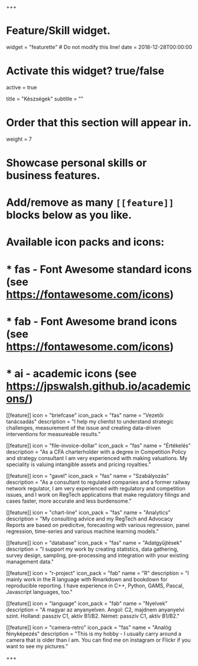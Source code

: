 +++
# Feature/Skill widget.
widget = "featurette"  # Do not modify this line!
date = 2018-12-28T00:00:00

# Activate this widget? true/false
active = true

title = "Készségek"
subtitle = ""

# Order that this section will appear in.
weight = 7

# Showcase personal skills or business features.
# 
# Add/remove as many `[[feature]]` blocks below as you like.
# 
# Available icon packs and icons:
# * fas - Font Awesome standard icons (see https://fontawesome.com/icons)
# * fab - Font Awesome brand icons (see https://fontawesome.com/icons)
# * ai - academic icons (see https://jpswalsh.github.io/academicons/)

[[feature]]
  icon = "briefcase"
  icon_pack = "fas"
  name = "Vezetői tanácsadás"
  description = "I help my clientst to understand strategic challenges, measurement of the issue and creating data-driven interventions for measureable results."  
  
[[feature]]
  icon = "file-invoice-dollar"
  icon_pack = "fas"
  name = "Értékelés"
  description = "As a CFA charterholder with a degree in Competition Policy and strategy consultant I am very experienced with making valuations. My speciality is valuing intangible assets and pricing royalties."

[[feature]]
  icon = "gavel"
  icon_pack = "fas"
  name = "Szabályozás"
  description = "As a consultant to regulated companies and a former railway network regulator, I am very experienced with regulatory and competition issues, and I work on RegTech applications that make regulatory filings and cases faster, more accurate and less burdensome."

  
[[feature]]
  icon = "chart-line"
  icon_pack = "fas"
  name = "Analytics"
  description = "My consulting advice and my RegTech and Advocacy Reports are based on predicitve, forecasting with various regression, panel regression, time-series and various machine learning models."
  

[[feature]]
  icon = "database"
  icon_pack = "fas"
  name = "Adatgyűjtések"
  description = "I support my work by creating statistics, data gathering, survey design, sampling, pre-processing and integration with your existing management data."
  
[[feature]]
  icon = "r-project"
  icon_pack = "fab"
  name = "R"
  description = "I mainly work in the R language with Rmarkdown and bookdown for reproducible reporting. I have experience in C++, Python, GAMS, Pascal, Javascript languages, too."
  
[[feature]]
  icon = "language"
  icon_pack = "fab"
  name = "Nyelvek"
  description = "A magyar az anyanyelven. Angol: C2, majdnem anyanyelvi szint.  Holland: passzív C1, aktív B1/B2. Német: passzív C1, aktív B1/B2."
 
  
[[feature]]
  icon = "camera-retro"
  icon_pack = "fas"
  name = "Analóg fényképezés"
  description = "This is my hobby  - I usually carry around a camera that is older than I am. You can find me on instagram or Flickr if you want to see my pictures."

+++
